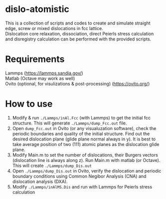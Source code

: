 # dislo-atomistic  
This is a collection of scripts and codes to create and simulate straight edge, screw or mixed dislocations in fcc lattice.  
Dislocation core relaxation, dissociation, direct Peierls stress calculation and disregistry calculation can be performed with the provided scripts. 

# Requirements
Lammps (https://lammps.sandia.gov/)  
Matlab (Octave may work as well)  
Ovito (optional, for visulizations & post-processing) (https://ovito.org/)    

# How to use
1) Modify & run `./Lammps/inAl.Fcc` (with Lammps) to get the initial fcc structure. This will generate `./Lammps/dump_Fcc.out` file.  
2) Open `dump_Fcc.out` in Ovito (or any visualuzation software), check the periodic boundaries and quality of the initial structure. Find out the desired dislocation plane (glide plane normal always in y). It is best to take average position of two (111) atomic planes as the dislocation glide plane.  
3) Modify Main.m to set the number of dislocations, their Burgers vectors (dislocation line is always along z). Run Main.m with matlab (or Octave). This will create `./Lammps/dump_Dis.out`  
4) Open `./Lammps/dump_Dis.out` in Ovito, verify the dislocation and periodic boundary conditions using Common Negibor Analysis (CNA) and dislocation analysis (DXA).  
5) Modify `./Lammps/inAlMS.Dis` and run with Lammps for Peierls stress calculation
